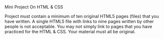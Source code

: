 Mini Project On HTML & CSS

Project must contain a minimum of ten original HTML5 pages (files) that you have written. A single HTML5 file with links to nine pages written by other people is not acceptable. You may not simply link to pages that you have practiced for the HTML & CSS. Your material must all be original.
